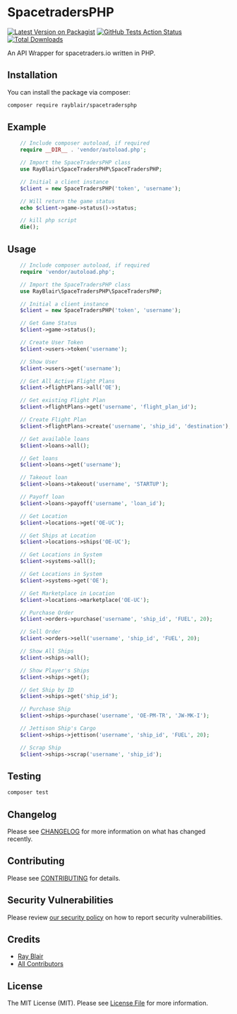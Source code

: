 # SpacetradersPHP

[![Latest Version on Packagist](https://img.shields.io/packagist/v/rayblair/SpacetradersPHP.svg?style=flat-square)](https://packagist.org/packages/rayblair/SpacetradersPHP)
[![GitHub Tests Action Status](https://img.shields.io/github/workflow/status/rayblair/SpacetradersPHP/Tests?label=tests)](https://github.com/rayblair/SpacetradersPHP/actions?query=workflow%3ATests+branch%3Amaster)
[![Total Downloads](https://img.shields.io/packagist/dt/rayblair/SpacetradersPHP.svg?style=flat-square)](https://packagist.org/packages/rayblair/SpacetradersPHP)

An API Wrapper for spacetraders.io written in PHP.

## Installation

You can install the package via composer:

```bash
composer require rayblair/spacetradersphp
```

## Example

```php
    // Include composer autoload, if required
    require __DIR__ . 'vendor/autoload.php';

    // Import the SpaceTradersPHP class
    use RayBlair\SpaceTradersPHP\SpaceTradersPHP;

    // Initial a client instance
    $client = new SpaceTradersPHP('token', 'username');

    // Will return the game status
    echo $client->game->status()->status;

    // kill php script
    die();
```

## Usage

```php
    // Include composer autoload, if required
    require 'vendor/autoload.php';

    // Import the SpaceTradersPHP class
    use RayBlair\SpaceTradersPHP\SpaceTradersPHP;

    // Initial a client instance
    $client = new SpaceTradersPHP('token', 'username');

    // Get Game Status
    $client->game->status();

    // Create User Token
    $client->users->token('username');

    // Show User
    $client->users->get('username');

    // Get All Active Flight Plans
    $client->flightPlans->all('OE');

    // Get existing Flight Plan
    $client->flightPlans->get('username', 'flight_plan_id');

    // Create Flight Plan
    $client->flightPlans->create('username', 'ship_id', 'destination');

    // Get available loans
    $client->loans->all();

    // Get loans
    $client->loans->get('username');

    // Takeout loan
    $client->loans->takeout('username', 'STARTUP');

    // Payoff loan
    $client->loans->payoff('username', 'loan_id');

    // Get Location
    $client->locations->get('OE-UC');

    // Get Ships at Location
    $client->locations->ships('OE-UC');

    // Get Locations in System
    $client->systems->all();

    // Get Locations in System
    $client->systems->get('OE');

    // Get Marketplace in Location
    $client->locations->marketplace('OE-UC');

    // Purchase Order
    $client->orders->purchase('username', 'ship_id', 'FUEL', 20);

    // Sell Order
    $client->orders->sell('username', 'ship_id', 'FUEL', 20);

    // Show All Ships
    $client->ships->all();

    // Show Player's Ships
    $client->ships->get();

    // Get Ship by ID
    $client->ships->get('ship_id');

    // Purchase Ship
    $client->ships->purchase('username', 'OE-PM-TR', 'JW-MK-I');

    // Jettison Ship's Cargo
    $client->ships->jettison('username', 'ship_id', 'FUEL', 20);

    // Scrap Ship
    $client->ships->scrap('username', 'ship_id');
```

## Testing

```bash
composer test
```

## Changelog

Please see [CHANGELOG](CHANGELOG.md) for more information on what has changed recently.

## Contributing

Please see [CONTRIBUTING](.github/CONTRIBUTING.md) for details.

## Security Vulnerabilities

Please review [our security policy](../../security/policy) on how to report security vulnerabilities.

## Credits

-   [Ray Blair](https://github.com/rayblair06)
-   [All Contributors](../../contributors)

## License

The MIT License (MIT). Please see [License File](LICENSE.md) for more information.
